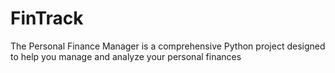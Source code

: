 # FinTrack
The Personal Finance Manager is a comprehensive Python project designed to help you manage and analyze your personal finances
